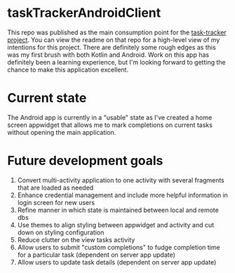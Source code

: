 # taskTrackerAndroidClient
This repo was published as the main consumption point for the [task-tracker project](https://github.com/pasquatch913/task-tracker). You can view the readme on that repo for a high-level view of my intentions for this project.
There are definitely some rough edges as this was my first brush with both Kotlin and Android. Work on this app has definitely been a learning experience, but I'm looking forward to getting the chance to make this application excellent.

# Current state
The Android app is currently in a "usable" state as I've created a home screen appwidget that allows me to mark completions on current tasks without opening the main application.

# Future development goals
1. Convert multi-activity application to one activity with several fragments that are loaded as needed
2. Enhance credential management and include more helpful information in login screen for new users
3. Refine manner in which state is maintained between local and remote dbs
4. Use themes to align styling between appwidget and activity and cut down on styling configuration
5. Reduce clutter on the view tasks activity
6. Allow users to submit "custom completions" to fudge completion time for a particular task (dependent on server app update)
7. Allow users to update task details (dependent on server app update)